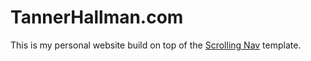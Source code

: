 # TannerHallman.com
This is my personal website build on top of the [Scrolling Nav](http://startbootstrap.com/template-overviews/scrolling-nav/) template.
